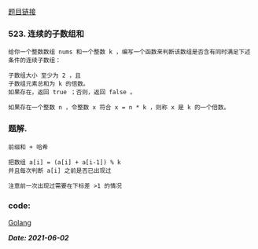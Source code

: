 [题目链接](https://leetcode-cn.com/problems/continuous-subarray-sum/)
    
### 523. 连续的子数组和
    给你一个整数数组 nums 和一个整数 k ，编写一个函数来判断该数组是否含有同时满足下述条件的连续子数组：
    
    子数组大小 至少为 2 ，且
    子数组元素总和为 k 的倍数。
    如果存在，返回 true ；否则，返回 false 。
    
    如果存在一个整数 n ，令整数 x 符合 x = n * k ，则称 x 是 k 的一个倍数。
   
### 题解.
    前缀和 + 哈希
    
    把数组 a[i] = (a[i] + a[i-1]) % k
    并且每次判断 a[i] 之前是否已出现过
    
    注意前一次出现过需要在下标差 >1 的情况

### code:
[Golang](https://github.com/Archangel59/LeetCode/blob/main/523/523.go)  

***Date: 2021-06-02***